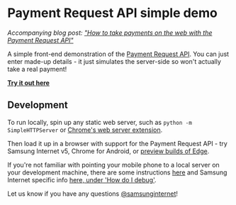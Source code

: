 # Payment Request API simple demo

*Accompanying blog post: ["How to take payments on the web with the Payment Request API"](https://medium.com/samsung-internet-dev/how-to-take-payments-on-the-web-with-the-payment-request-api-a523f6fc7c1f)*

A simple front-end demonstration of the [Payment Request API](https://www.w3.org/TR/payment-request/).
You can just enter made-up details - it just simulates the server-side so won't actually take a real payment!

**[Try it out here](https://samsunginter.net/examples/payment-request-demo-simple/)**


## Development

To run locally, spin up any static web server, such as `python -m SimpleHTTPServer`
or [Chrome's web server extension](https://chrome.google.com/webstore/detail/web-server-for-chrome/ofhbbkphhbklhfoeikjpcbhemlocgigb?hl=en).

Then load it up in a browser with support for the Payment Request API - try Samsung Internet v5,
Chrome for Android, or [preview builds of Edge](https://blogs.windows.com/msedgedev/2016/12/15/payment-request-api-edge/).

If you're not familiar with pointing your mobile phone to a local server on your development machine,
there are some instructions [here](https://developers.google.com/web/tools/chrome-devtools/remote-debugging/local-server)
and Samsung Internet specific info [here, under 'How do I debug'](https://medium.com/samsung-internet-dev/introducing-samsung-internet-for-developers-6c3a3be42f72).

Let us know if you have any questions [@samsunginternet](https://twitter.com/samsunginternet)!
